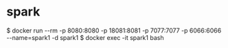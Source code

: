# spark
$ docker run --rm -p 8080:8080 -p 18081:8081 -p 7077:7077 -p 6066:6066 --name=spark1 -d spark1
$ docker exec -it spark1 bash
